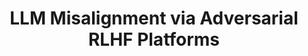 ---
title: "LLM Misalignment via Adversarial RLHF Platforms"
authors: #Your Name, Coauthor Name
date: #2024-06-01
publication: "Preprint - 2025"
url: "https://arxiv.org/pdf/2503.03039"
---